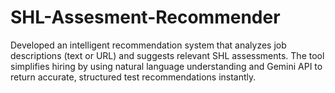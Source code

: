 # SHL-Assesment-Recommender
Developed an intelligent recommendation system that analyzes job descriptions (text or URL) and suggests relevant SHL assessments. The tool simplifies hiring by using natural language understanding and Gemini API to return accurate, structured test recommendations instantly.
